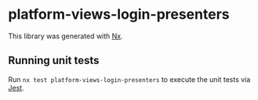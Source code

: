# platform-views-login-presenters

This library was generated with [Nx](https://nx.dev).

## Running unit tests

Run `nx test platform-views-login-presenters` to execute the unit tests via [Jest](https://jestjs.io).
